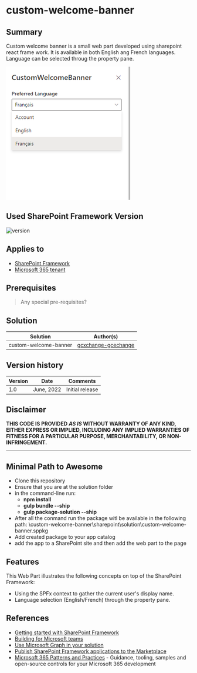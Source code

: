 # custom-welcome-banner

## Summary
Custom welcome banner is a small web part developed using sharepoint react frame work. It is available in both English ang French languages. Language can be selected throug the property pane.

![screenshot of the property pane](./src/webparts/customWelcomeBanner/assets/screenshot1.png)

## Used SharePoint Framework Version

![version](https://img.shields.io/badge/version-1.13-green.svg)

## Applies to

- [SharePoint Framework](https://aka.ms/spfx)
- [Microsoft 365 tenant](https://docs.microsoft.com/en-us/sharepoint/dev/spfx/set-up-your-developer-tenant)

## Prerequisites

> Any special pre-requisites?

## Solution

| Solution    | Author(s)                                               |
| ----------- | ------------------------------------------------------- |
| custom-welcome-banner | [gcxchange-gcechange](https://github.com/gcxchange-gcechange) |

## Version history

| Version | Date             | Comments        |
| ------- | ---------------- | --------------- |
| 1.0     | June, 2022 | Initial release |

## Disclaimer

**THIS CODE IS PROVIDED _AS IS_ WITHOUT WARRANTY OF ANY KIND, EITHER EXPRESS OR IMPLIED, INCLUDING ANY IMPLIED WARRANTIES OF FITNESS FOR A PARTICULAR PURPOSE, MERCHANTABILITY, OR NON-INFRINGEMENT.**

---

## Minimal Path to Awesome
- Clone this repository
- Ensure that you are at the solution folder
- in the command-line run:
  - **npm install**
  - **gulp bundle --ship**
  - **gulp package-solution --ship**
-  After all the conmand run the package witl be available in the following path: \custom-welcome-banner\sharepoint\solution\custom-welcome-banner.sppkg
- Add created package to your app catalog
- add the app to a SharePoint site and then add the web part to the page

## Features
This Web Part illustrates the following concepts on top of the SharePoint Framework:
* Using the SPFx context to gather the current user's display name.
* Language selection (English/French) through the property pane.


## References

- [Getting started with SharePoint Framework](https://docs.microsoft.com/en-us/sharepoint/dev/spfx/set-up-your-developer-tenant)
- [Building for Microsoft teams](https://docs.microsoft.com/en-us/sharepoint/dev/spfx/build-for-teams-overview)
- [Use Microsoft Graph in your solution](https://docs.microsoft.com/en-us/sharepoint/dev/spfx/web-parts/get-started/using-microsoft-graph-apis)
- [Publish SharePoint Framework applications to the Marketplace](https://docs.microsoft.com/en-us/sharepoint/dev/spfx/publish-to-marketplace-overview)
- [Microsoft 365 Patterns and Practices](https://aka.ms/m365pnp) - Guidance, tooling, samples and open-source controls for your Microsoft 365 development
